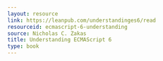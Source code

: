 ```yaml
---
layout: resource
link: https://leanpub.com/understandinges6/read
resourceid: ecmascript-6-understanding
source: Nicholas C. Zakas
title: Understanding ECMAScript 6
type: book
---
```


